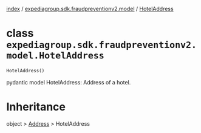 [index](index.md) /
[expediagroup.sdk.fraudpreventionv2.model](expediagroup.sdk.fraudpreventionv2.model.md)
/ [HotelAddress](HotelAddress.md)

# class `expediagroup.sdk.fraudpreventionv2.model.HotelAddress`

```python
HotelAddress()
```

pydantic model HotelAddress: Address of a hotel.

# Inheritance

object > [Address](Address.md) > HotelAddress
